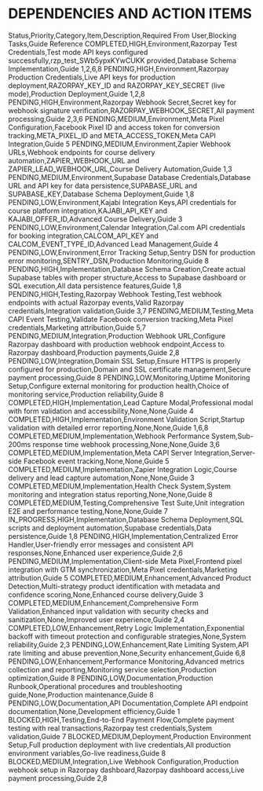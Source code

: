 # DEPENDENCIES AND ACTION ITEMS

Status,Priority,Category,Item,Description,Required From User,Blocking Tasks,Guide Reference
COMPLETED,HIGH,Environment,Razorpay Test Credentials,Test mode API keys configured successfully,rzp_test_SWb5ypxKYwCUKK provided,Database Schema Implementation,Guide 1,2,6,8
PENDING,HIGH,Environment,Razorpay Production Credentials,Live API keys for production deployment,RAZORPAY_KEY_ID and RAZORPAY_KEY_SECRET (live mode),Production Deployment,Guide 1,2,8
PENDING,HIGH,Environment,Razorpay Webhook Secret,Secret key for webhook signature verification,RAZORPAY_WEBHOOK_SECRET,All payment processing,Guide 2,3,6
PENDING,MEDIUM,Environment,Meta Pixel Configuration,Facebook Pixel ID and access token for conversion tracking,META_PIXEL_ID and META_ACCESS_TOKEN,Meta CAPI Integration,Guide 5
PENDING,MEDIUM,Environment,Zapier Webhook URLs,Webhook endpoints for course delivery automation,ZAPIER_WEBHOOK_URL and ZAPIER_LEAD_WEBHOOK_URL,Course Delivery Automation,Guide 1,3
PENDING,MEDIUM,Environment,Supabase Database Credentials,Database URL and API key for data persistence,SUPABASE_URL and SUPABASE_KEY,Database Schema Deployment,Guide 1,8
PENDING,LOW,Environment,Kajabi Integration Keys,API credentials for course platform integration,KAJABI_API_KEY and KAJABI_OFFER_ID,Advanced Course Delivery,Guide 3
PENDING,LOW,Environment,Calendar Integration,Cal.com API credentials for booking integration,CALCOM_API_KEY and CALCOM_EVENT_TYPE_ID,Advanced Lead Management,Guide 4
PENDING,LOW,Environment,Error Tracking Setup,Sentry DSN for production error monitoring,SENTRY_DSN,Production Monitoring,Guide 8
PENDING,HIGH,Implementation,Database Schema Creation,Create actual Supabase tables with proper structure,Access to Supabase dashboard or SQL execution,All data persistence features,Guide 1,8
PENDING,HIGH,Testing,Razorpay Webhook Testing,Test webhook endpoints with actual Razorpay events,Valid Razorpay credentials,Integration validation,Guide 3,7
PENDING,MEDIUM,Testing,Meta CAPI Event Testing,Validate Facebook conversion tracking,Meta Pixel credentials,Marketing attribution,Guide 5,7
PENDING,MEDIUM,Integration,Production Webhook URL,Configure Razorpay dashboard with production webhook endpoint,Access to Razorpay dashboard,Production payments,Guide 2,8
PENDING,LOW,Integration,Domain SSL Setup,Ensure HTTPS is properly configured for production,Domain and SSL certificate management,Secure payment processing,Guide 8
PENDING,LOW,Monitoring,Uptime Monitoring Setup,Configure external monitoring for production health,Choice of monitoring service,Production reliability,Guide 8
COMPLETED,HIGH,Implementation,Lead Capture Modal,Professional modal with form validation and accessibility,None,None,Guide 4
COMPLETED,HIGH,Implementation,Environment Validation Script,Startup validation with detailed error reporting,None,None,Guide 1,6,8
COMPLETED,MEDIUM,Implementation,Webhook Performance System,Sub-200ms response time webhook processing,None,None,Guide 3,6
COMPLETED,MEDIUM,Implementation,Meta CAPI Server Integration,Server-side Facebook event tracking,None,None,Guide 5
COMPLETED,MEDIUM,Implementation,Zapier Integration Logic,Course delivery and lead capture automation,None,None,Guide 3
COMPLETED,MEDIUM,Implementation,Health Check System,System monitoring and integration status reporting,None,None,Guide 8
COMPLETED,MEDIUM,Testing,Comprehensive Test Suite,Unit integration E2E and performance testing,None,None,Guide 7
IN_PROGRESS,HIGH,Implementation,Database Schema Deployment,SQL scripts and deployment automation,Supabase credentials,Data persistence,Guide 1,8
PENDING,HIGH,Implementation,Centralized Error Handler,User-friendly error messages and consistent API responses,None,Enhanced user experience,Guide 2,6
PENDING,MEDIUM,Implementation,Client-side Meta Pixel,Frontend pixel integration with GTM synchronization,Meta Pixel credentials,Marketing attribution,Guide 5
COMPLETED,MEDIUM,Enhancement,Advanced Product Detection,Multi-strategy product identification with metadata and confidence scoring,None,Enhanced course delivery,Guide 3
COMPLETED,MEDIUM,Enhancement,Comprehensive Form Validation,Enhanced input validation with security checks and sanitization,None,Improved user experience,Guide 2,4
COMPLETED,LOW,Enhancement,Retry Logic Implementation,Exponential backoff with timeout protection and configurable strategies,None,System reliability,Guide 2,3
PENDING,LOW,Enhancement,Rate Limiting System,API rate limiting and abuse prevention,None,Security enhancement,Guide 6,8
PENDING,LOW,Enhancement,Performance Monitoring,Advanced metrics collection and reporting,Monitoring service selection,Production optimization,Guide 8
PENDING,LOW,Documentation,Production Runbook,Operational procedures and troubleshooting guide,None,Production maintenance,Guide 8
PENDING,LOW,Documentation,API Documentation,Complete API endpoint documentation,None,Development efficiency,Guide 1
BLOCKED,HIGH,Testing,End-to-End Payment Flow,Complete payment testing with real transactions,Razorpay test credentials,System validation,Guide 7
BLOCKED,MEDIUM,Deployment,Production Environment Setup,Full production deployment with live credentials,All production environment variables,Go-live readiness,Guide 8
BLOCKED,MEDIUM,Integration,Live Webhook Configuration,Production webhook setup in Razorpay dashboard,Razorpay dashboard access,Live payment processing,Guide 2,8